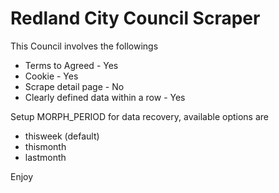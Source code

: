 # Redland City Council Scraper

This Council involves the followings

* Terms to Agreed - Yes
* Cookie - Yes
* Scrape detail page - No
* Clearly defined data within a row - Yes

Setup MORPH_PERIOD for data recovery, available options are

* thisweek (default)
* thismonth
* lastmonth

Enjoy
